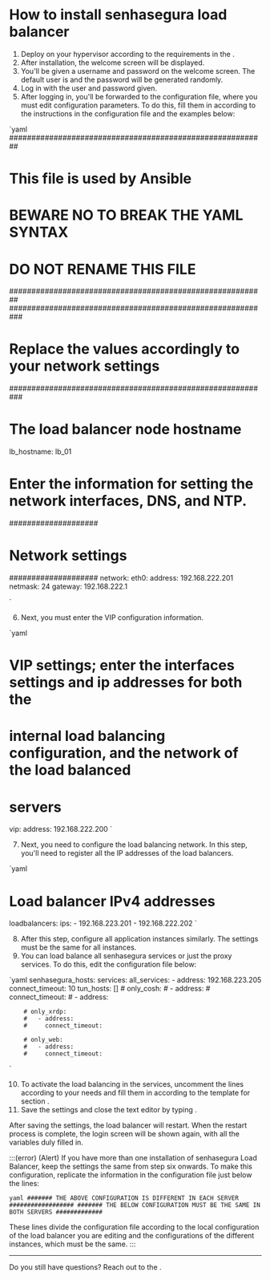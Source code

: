 # How to install senhasegura load balancer 

1. Deploy  on your hypervisor according to the requirements in the .
2. After installation, the  welcome screen will be displayed.
3. You'll be given a username and password on the welcome screen. The default user is  and the password will be generated randomly.
4. Log in with the user and password given.
5. After logging in, you'll be forwarded to the configuration file, where you must edit  configuration parameters. To do this, fill them in according to the instructions in the configuration file and the examples below:

`yaml
##########################################################
# 		This file is used by Ansible             #
#		BEWARE NO TO BREAK THE YAML SYNTAX       #
#		DO NOT RENAME THIS FILE                  #
##########################################################
###########################################################
# Replace the values accordingly to your network settings #
###########################################################

# The load balancer node hostname
lb_hostname: lb_01

# Enter the information for setting the network interfaces, DNS, and NTP.

####################
# Network settings #
####################
network:
	eth0:
		address: 192.168.222.201
		netmask: 24
		gateway: 192.168.222.1

`

6. Next, you must enter the VIP configuration information.

`yaml
# VIP settings; enter the interfaces settings and ip addresses for both the
# internal load balancing configuration, and the network of the load balanced
# servers

vip:
	address: 192.168.222.200
`

7. Next, you need to configure the load balancing network. In this step, you'll need to register all the IP addresses of the load balancers.

`yaml
# Load balancer IPv4 addresses
loadbalancers:
	ips:
		- 192.168.223.201
		- 192.168.222.202
`

8. After this step, configure all application instances similarly. The settings must be the same for all  instances.
9. You can load balance all senhasegura services or just the proxy services. To do this, edit the configuration file below:

`yaml
senhasegura_hosts:
	services:
		all_services:
			- address: 192.168.223.205
			  connect_timeout: 10
	tun_hosts: []
		# only_cosh:
		#	- address:
		#	  connect_timeout:
		#	- address:

		# only_xrdp:
		#	- address:
		#	  connect_timeout:

		# only_web:
		#	- address:
		#	  connect_timeout:
`

10. To activate the load balancing in the services, uncomment the lines according to your needs and fill them in according to the template for section .
11. Save the settings and close the text editor by typing .

After saving the settings, the load balancer will restart. When the restart process is complete, the login screen will be shown again, with all the variables duly filled in.

:::(error) (Alert)
If you have more than one installation of senhasegura Load Balancer, keep the settings the same from step six onwards. To make this configuration, replicate the information in the configuration file just below the lines:

`yaml
####### THE ABOVE CONFIGURATION IS DIFFERENT IN EACH SERVER ##################
####### THE BELOW CONFIGURATION MUST BE THE SAME IN BOTH SERVERS #############
`

These lines divide the configuration file according to the local configuration of the load balancer you are editing and the configurations of the different instances, which must be the same.
:::

---

Do you still have questions? Reach out to the .